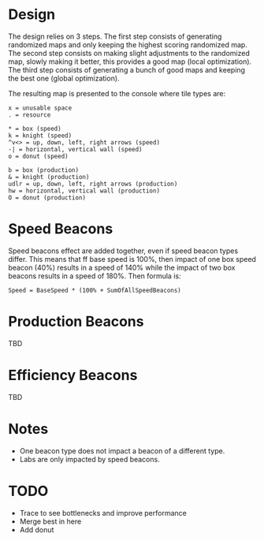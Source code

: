 # Design

The design relies on 3 steps. The first step consists of generating randomized maps and only keeping the highest scoring randomized map. The second step consists on making slight adjustments to the randomized map, slowly making it better, this provides a good map (local optimization). The third step consists of generating a bunch of good maps and keeping the best one (global optimization).

The resulting map is presented to the console where tile types are:


```
x = unusable space
. = resource

* = box (speed)
k = knight (speed)
^v<> = up, down, left, right arrows (speed)
-| = horizontal, vertical wall (speed)
o = donut (speed)

b = box (production)
& = knight (production)
udlr = up, down, left, right arrows (production)
hw = horizontal, vertical wall (production)
O = donut (production)
```

# Speed Beacons

Speed beacons effect are added together, even if speed beacon types differ. This means that ff base speed is 100%, then impact of one box speed beacon (40%) results in a speed of 140% while the impact of two box beacons results in a speed of 180%. Then formula is:

`Speed = BaseSpeed * (100% + SumOfAllSpeedBeacons)`

# Production Beacons

TBD

# Efficiency Beacons

TBD

# Notes

- One beacon type does not impact a beacon of a different type.
- Labs are only impacted by speed beacons.

# TODO

- Trace to see bottlenecks and improve performance
- Merge best in here
- Add donut
